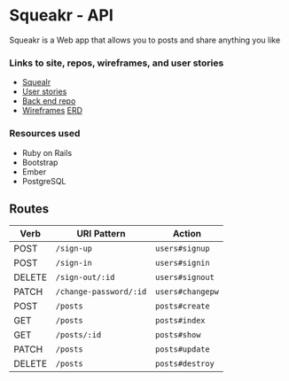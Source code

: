 # Squeakr - API

Squeakr is a Web app that allows you to posts and share anything you like






### Links to site, repos, wireframes, and user stories

- [Squealr](https://moshiko1988.github.io/squeakr/)
- [User stories](https://github.com/moshiko1988/squeakr/issues)
- [Back end repo](https://github.com/moshiko1988/squeake-api)
- [Wireframes](https://imgur.com/a/0YOgI)
[ERD](http://i.imgur.com/r5Oit6H.png)

### Resources used
- Ruby on Rails
- Bootstrap
- Ember
- PostgreSQL

## Routes

| Verb | URI Pattern | Action |
|------|-------------|--------|
| POST | `/sign-up` | `users#signup` |
| POST | `/sign-in` | `users#signin` |
| DELETE | `/sign-out/:id` | `users#signout` |
| PATCH | `/change-password/:id` | `users#changepw` |
| POST | `/posts` | `posts#create` |
| GET | `/posts` | `posts#index` |
| GET | `/posts/:id` | `posts#show` |
| PATCH | `/posts` | `posts#update` |
| DELETE | `/posts` | `posts#destroy` |
